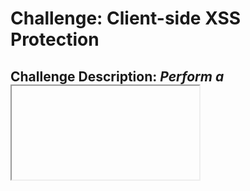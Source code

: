 # Challenge: Client-side XSS Protection
## Challenge Description: *Perform a <iframe src="javascript:alert(`xss`)"> bypassing a client-side security mechanism.*

### Steps: 


### Solution:
